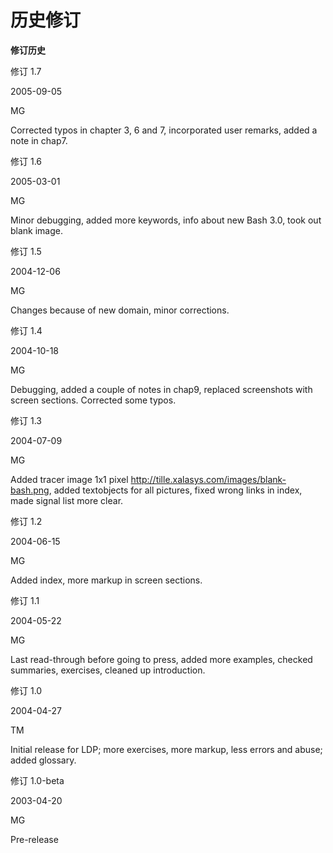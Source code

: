 # 历史修订

**修订历史**

修订 1.7

2005-09-05

MG

Corrected typos in chapter 3, 6 and 7, incorporated user remarks, added
a note in chap7.

修订 1.6

2005-03-01

MG

Minor debugging, added more keywords, info about new Bash 3.0, took out
blank image.

修订 1.5

2004-12-06

MG

Changes because of new domain, minor corrections.

修订 1.4

2004-10-18

MG

Debugging, added a couple of notes in chap9, replaced screenshots with
screen sections. Corrected some typos.

修订 1.3

2004-07-09

MG

Added tracer image 1x1 pixel
http://tille.xalasys.com/images/blank-bash.png, added textobjects for
all pictures, fixed wrong links in index, made signal list more clear.

修订 1.2

2004-06-15

MG

Added index, more markup in screen sections.

修订 1.1

2004-05-22

MG

Last read-through before going to press, added more examples, checked
summaries, exercises, cleaned up introduction.

修订 1.0

2004-04-27

TM

Initial release for LDP; more exercises, more markup, less errors and
abuse; added glossary.

修订 1.0-beta

2003-04-20

MG

Pre-release


